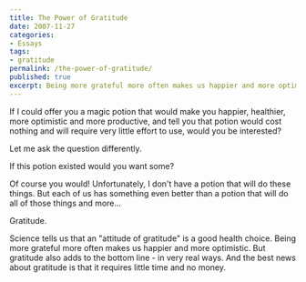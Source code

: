 ```yaml
---
title: The Power of Gratitude
date: 2007-11-27
categories:
- Essays
tags:
- gratitude
permalink: /the-power-of-gratitude/
published: true
excerpt: Being more grateful more often makes us happier and more optimistic.
---
```

If I could offer you a magic potion that would make you happier, healthier, more optimistic and more productive, and tell you that potion would cost nothing and will require very little effort to use, would you be interested?

Let me ask the question differently.

If this potion existed would you want some?

Of course you would! Unfortunately, I don't have a potion that will do these things. But each of us has something even better than a potion that will do all of those things and more...

Gratitude.

Science tells us that an "attitude of gratitude" is a good health choice. Being more grateful more often makes us happier and more optimistic. But gratitude also adds to the bottom line - in very real ways. And the best news about gratitude is that it requires little time and no money.